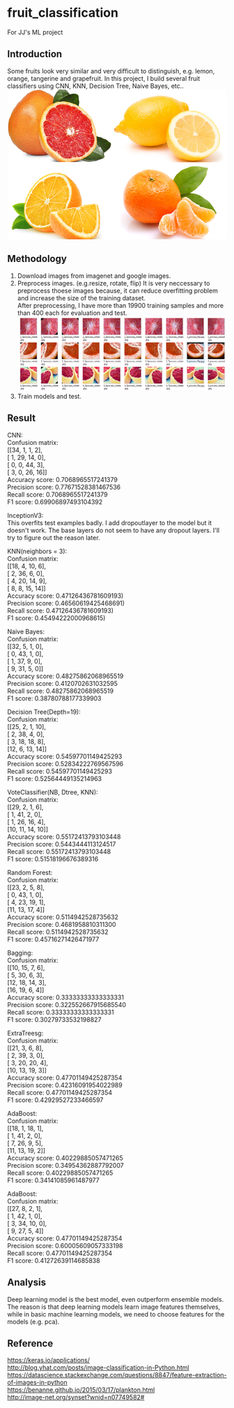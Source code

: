 # fruit_classification
For JJ's ML project

## Introduction
Some fruits look very similar and very difficult to distinguish, e.g. lemon, orange, tangerine and grapefruit. In this project, I build several fruit classifiers using CNN, KNN, Decision Tree, Naive Bayes, etc.. </br>
![fruits](/fruits.png)

## Methodology
1. Download images from imagenet and google images. 
2. Preprocess images. (e.g.resize, rotate, flip) It is very neccessary to preprocess thoese images because, it can reduce overfitting problem and increase the size of the training dataset. <br>
After preprocessing, I have more than 19900 training samples and more than 400 each for evaluation and test.
![fruits](/preprocess.png)
3. Train models and test.

## Result
CNN: </br>
Confusion matrix:  </br>
[[34,  1,  1,  2], </br>
 [ 1, 29, 14,  0], </br>
 [ 0,  0, 44,  3], </br>
 [ 3,  0, 26, 16]] </br>
Accuracy score: 0.7068965517241379 </br>
Precision score: 0.77671528381467536 </br>
Recall score: 0.7068965517241379 </br>
F1 score: 0.69906897493104392 </br>

InceptionV3: </br>
This overfits test examples badly. I add dropoutlayer to the model but it doesn't work. The base layers do not seem to have any dropout layers. I'll try to figure out the reason later. </br>

KNN(neighbors = 3): </br>
Confusion matrix: </br>
[[18,  4, 10,  6], </br>
[ 2, 36,  6,  0], </br>
[ 4, 20, 14,  9], </br>
[ 8,  8, 15, 14]] </br>
Accuracy score: 0.47126436781609193) </br>
Precision score: 0.46560619425468691) </br>
Recall score: 0.47126436781609193) </br>
F1 score: 0.45494222000968615) </br>

Naive Bayes: </br>
Confusion matrix:  </br>
[[32,  5,  1,  0], </br>
[ 0, 43,  1,  0], </br>
[ 1, 37,  9,  0], </br>
[ 9, 31,  5,  0]] </br>
Accuracy score:  0.48275862068965519 </br>
Precision score:  0.4120702631032595 </br>
Recall score:  0.48275862068965519 </br>
F1 score:  0.38780788177339903 </br>

Decision Tree(Depth=19): </br>
Confusion matrix:  </br>
[[25,  2,  1, 10], </br>
[ 2, 38,  4,  0], </br>
[ 3, 18, 18,  8], </br>
[12,  6, 13, 14]] </br>
Accuracy score:  0.54597701149425293 </br>
Precision score:  0.52834222769567596 </br>
Recall score:  0.54597701149425293 </br>
F1 score:  0.52564449135214963 </br>

VoteClassifier(NB, Dtree, KNN): </br>
Confusion matrix:   </br>
[[29,  2,  1,  6], </br>
[ 1, 41,  2,  0], </br>
[ 1, 26, 16,  4], </br>
[10, 11, 14, 10]] </br>
Accuracy score:  0.55172413793103448 </br>
Precision score:  0.5443444113124517 </br>
Recall score:  0.55172413793103448 </br>
F1 score:  0.51518196676389316 </br>

Random Forest: </br>
Confusion matrix:   </br>
[[23,  2,  5,  8], </br>
[ 0, 43,  1,  0], </br>
[ 4, 23, 19,  1], </br>
[11, 13, 17,  4]] </br>
Accuracy score:  0.5114942528735632 </br>
Precision score:  0.4681958810311300 </br>
Recall score:  0.5114942528735632 </br>
F1 score:  0.45716271426471977 </br>

Bagging: </br>
Confusion matrix:   </br>
[[10, 15,  7,  6], </br>
[ 5, 30,  6,  3], </br>
[12, 18, 14,  3], </br>
[16, 19,  6,  4]] </br>
Accuracy score:  0.33333333333333331 </br>
Precision score:  0.322552667915685540 </br>
Recall score:  0.33333333333333331 </br>
F1 score:  0.30279733532198827 </br>

ExtraTreesg: </br>
Confusion matrix:   </br>
[[21,  3,  6,  8], </br>
[ 2, 39,  3,  0], </br>
[ 3, 20, 20,  4], </br>
[10, 13, 19,  3]] </br>
Accuracy score:  0.47701149425287354 </br>
Precision score:  0.42316091954022989 </br>
Recall score:  0.47701149425287354 </br>
F1 score:  0.42929527233466597 </br>

AdaBoost: </br>
Confusion matrix:   </br>
[[18,  1, 18,  1], </br>
[ 1, 41,  2,  0], </br>
[ 7, 26,  9,  5], </br>
[11, 13, 19,  2]] </br>
Accuracy score:  0.40229885057471265 </br>
Precision score:  0.34954362887792007 </br>
Recall score:  0.40229885057471265 </br>
F1 score:  0.34141085961487977 </br>

AdaBoost: </br>
Confusion matrix:   </br>
[[27,  8,  2,  1], </br>
[ 1, 42,  1,  0], </br>
[ 3, 34, 10,  0], </br>
[ 9, 27,  5,  4]] </br>
Accuracy score:  0.47701149425287354 </br>
Precision score:  0.60005609057333198 </br>
Recall score:  0.47701149425287354 </br>
F1 score:  0.41272639114685838 </br>

## Analysis
Deep learning model is the best model, even outperform ensemble models. The reason is that deep learning models learn image features themselves, while in basic machine learning models, we need to choose features for the models (e.g. pca).

## Reference
https://keras.io/applications/ </br>
http://blog.yhat.com/posts/image-classification-in-Python.html </br>
https://datascience.stackexchange.com/questions/8847/feature-extraction-of-images-in-python </br>
https://benanne.github.io/2015/03/17/plankton.html </br>
http://image-net.org/synset?wnid=n07749582#
